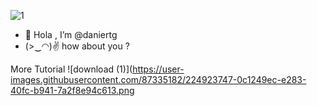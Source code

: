 ![1](https://user-images.githubusercontent.com/87335182/162678136-4810fcfe-df83-4d3a-ab77-92ee86a5d1dc.jpg)
- 👋 Hola , I’m @daniertg
- (>‿◠)✌ how about you ?


More Tutorial 
![download (1)](https://user-images.githubusercontent.com/87335182/224923747-0c1249ec-e283-40fc-b941-7a2f8e94c613.png
